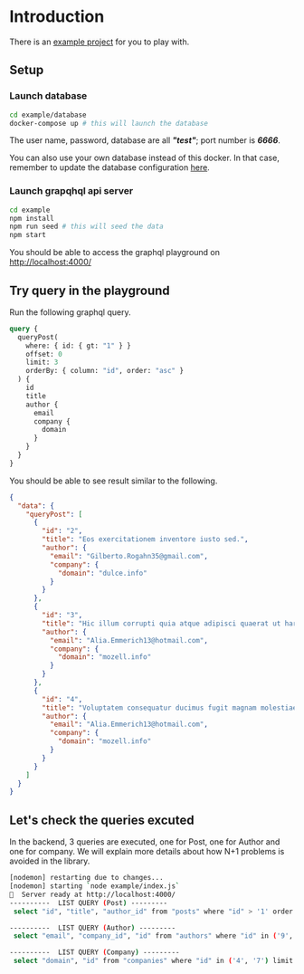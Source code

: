 # Introduction

There is an [example project](https://github.com/charlie0077/graphql-server-crud/tree/master/example) for you to play with. 

## Setup
### Launch database
```sh
cd example/database
docker-compose up # this will launch the database
```

The user name, password, database are all **_"test"_**; port number is **_6666_**. 

You can also use your own database instead of this docker. In that case, remember to update the database configuration [here](https://github.com/charlie0077/graphql-server-crud/blob/master/example/knexfile.js#L6-L9).


### Launch grapqhql api server
```sh
cd example
npm install
npm run seed # this will seed the data
npm start
```
You should be able to access the graphql playground on [http://localhost:4000/](http://localhost:4000/)

## Try query in the playground
Run the following graphql query. 
```graphql
query {
  queryPost(
    where: { id: { gt: "1" } }
    offset: 0
    limit: 3
    orderBy: { column: "id", order: "asc" }
  ) {
    id
    title
    author {
      email
      company {
        domain
      }
    }
  }
}
```

You should be able to see result similar to the following.
```json
{
  "data": {
    "queryPost": [
      {
        "id": "2",
        "title": "Eos exercitationem inventore iusto sed.",
        "author": {
          "email": "Gilberto.Rogahn35@gmail.com",
          "company": {
            "domain": "dulce.info"
          }
        }
      },
      {
        "id": "3",
        "title": "Hic illum corrupti quia atque adipisci quaerat ut harum veritatis.",
        "author": {
          "email": "Alia.Emmerich13@hotmail.com",
          "company": {
            "domain": "mozell.info"
          }
        }
      },
      {
        "id": "4",
        "title": "Voluptatem consequatur ducimus fugit magnam molestiae.",
        "author": {
          "email": "Alia.Emmerich13@hotmail.com",
          "company": {
            "domain": "mozell.info"
          }
        }
      }
    ]
  }
}
```

## Let's check the queries excuted
In the backend, 3 queries are executed, one for Post, one for Author and one for company. We will explain more details about how N+1 problems is avoided in the library.
```sh
[nodemon] restarting due to changes...
[nodemon] starting `node example/index.js`
🚀  Server ready at http://localhost:4000/
----------  LIST QUERY (Post) ---------
 select "id", "title", "author_id" from "posts" where "id" > '1' order by "id" asc limit 3

----------  LIST QUERY (Author) ---------
 select "email", "company_id", "id" from "authors" where "id" in ('9', '5') limit 2

----------  LIST QUERY (Company) ---------
 select "domain", "id" from "companies" where "id" in ('4', '7') limit 2
```